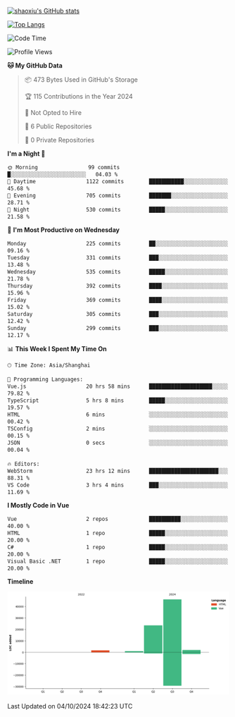 [![shaoxiu's GitHub stats](https://github-readme-stats.vercel.app/api?username=shaoxiu&count_private=true&show_icons=true)](https://github.com/anuraghazra/github-readme-stats)

[![Top Langs](https://github-readme-stats.vercel.app/api/top-langs/?username=shaoxiu&layout=compact)](https://github.com/anuraghazra/github-readme-stats)


<!--START_SECTION:waka-->
![Code Time](http://img.shields.io/badge/Code%20Time-85%20hrs%2049%20mins-blue)

![Profile Views](http://img.shields.io/badge/Profile%20Views-2-blue)

**🐱 My GitHub Data** 

> 📦 473 Bytes Used in GitHub's Storage 
 > 
> 🏆 115 Contributions in the Year 2024
 > 
> 🚫 Not Opted to Hire
 > 
> 📜 6 Public Repositories 
 > 
> 🔑 0 Private Repositories 
 > 
**I'm a Night 🦉** 

```text
🌞 Morning                99 commits          █░░░░░░░░░░░░░░░░░░░░░░░░   04.03 % 
🌆 Daytime                1122 commits        ███████████░░░░░░░░░░░░░░   45.68 % 
🌃 Evening                705 commits         ███████░░░░░░░░░░░░░░░░░░   28.71 % 
🌙 Night                  530 commits         █████░░░░░░░░░░░░░░░░░░░░   21.58 % 
```
📅 **I'm Most Productive on Wednesday** 

```text
Monday                   225 commits         ██░░░░░░░░░░░░░░░░░░░░░░░   09.16 % 
Tuesday                  331 commits         ███░░░░░░░░░░░░░░░░░░░░░░   13.48 % 
Wednesday                535 commits         █████░░░░░░░░░░░░░░░░░░░░   21.78 % 
Thursday                 392 commits         ████░░░░░░░░░░░░░░░░░░░░░   15.96 % 
Friday                   369 commits         ████░░░░░░░░░░░░░░░░░░░░░   15.02 % 
Saturday                 305 commits         ███░░░░░░░░░░░░░░░░░░░░░░   12.42 % 
Sunday                   299 commits         ███░░░░░░░░░░░░░░░░░░░░░░   12.17 % 
```


📊 **This Week I Spent My Time On** 

```text
🕑︎ Time Zone: Asia/Shanghai

💬 Programming Languages: 
Vue.js                   20 hrs 58 mins      ████████████████████░░░░░   79.82 % 
TypeScript               5 hrs 8 mins        █████░░░░░░░░░░░░░░░░░░░░   19.57 % 
HTML                     6 mins              ░░░░░░░░░░░░░░░░░░░░░░░░░   00.42 % 
TSConfig                 2 mins              ░░░░░░░░░░░░░░░░░░░░░░░░░   00.15 % 
JSON                     0 secs              ░░░░░░░░░░░░░░░░░░░░░░░░░   00.04 % 

🔥 Editors: 
WebStorm                 23 hrs 12 mins      ██████████████████████░░░   88.31 % 
VS Code                  3 hrs 4 mins        ███░░░░░░░░░░░░░░░░░░░░░░   11.69 % 
```

**I Mostly Code in Vue** 

```text
Vue                      2 repos             ██████████░░░░░░░░░░░░░░░   40.00 % 
HTML                     1 repo              █████░░░░░░░░░░░░░░░░░░░░   20.00 % 
C#                       1 repo              █████░░░░░░░░░░░░░░░░░░░░   20.00 % 
Visual Basic .NET        1 repo              █████░░░░░░░░░░░░░░░░░░░░   20.00 % 
```



**Timeline**

![Lines of Code chart](https://raw.githubusercontent.com/shaoxiu/shaoxiu/main/assets/bar_graph.png)


 Last Updated on 04/10/2024 18:42:23 UTC
<!--END_SECTION:waka-->
